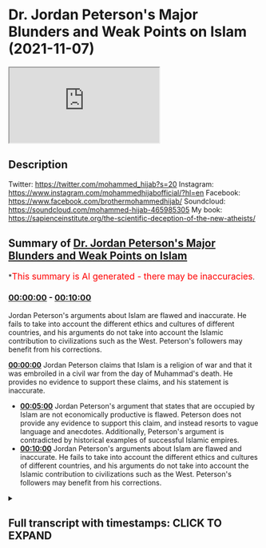 # Dr. Jordan Peterson's Major Blunders and Weak Points on Islam (2021-11-07)

<iframe loading='lazy' src='https://www.youtube.com/embed/dt7ruyaA0t4'></iframe>

## Description

Twitter: https://twitter.com/mohammed_hijab?s=20
Instagram: https://www.instagram.com/mohammedhijabofficial/?hl=en
Facebook: https://www.facebook.com/brothermohammedhijab/
Soundcloud: https://soundcloud.com/mohammed-hijab-465985305
My book: https://sapienceinstitute.org/the-scientific-deception-of-the-new-atheists/

## Summary of [Dr. Jordan Peterson's Major Blunders and Weak Points on Islam](https://www.youtube.com/watch?v=dt7ruyaA0t4)


*<span style="color:red; font-size:125%">This summary is AI generated - there may be inaccuracies</span>.

### [00:00:00](https://www.youtube.com/watch?v=dt7ruyaA0t4&t=0) - [00:10:00](https://www.youtube.com/watch?v=dt7ruyaA0t4&t=600)

Jordan Peterson's arguments about Islam are flawed and inaccurate. He fails to take into account the different ethics and cultures of different countries, and his arguments do not take into account the Islamic contribution to civilizations such as the West. Peterson's followers may benefit from his corrections.

**[00:00:00](https://www.youtube.com/watch?v=dt7ruyaA0t4&t=0)** Jordan Peterson claims that Islam is a religion of war and that it was embroiled in a civil war from the day of Muhammad's death. He provides no evidence to support these claims, and his statement is inaccurate.
* **[00:05:00](https://www.youtube.com/watch?v=dt7ruyaA0t4&t=300)** Jordan Peterson's argument that states that are occupied by Islam are not economically productive is flawed. Peterson does not provide any evidence to support this claim, and instead resorts to vague language and anecdotes. Additionally, Peterson's argument is contradicted by historical examples of successful Islamic empires.
* **[00:10:00](https://www.youtube.com/watch?v=dt7ruyaA0t4&t=600)** Jordan Peterson's arguments about Islam are flawed and inaccurate. He fails to take into account the different ethics and cultures of different countries, and his arguments do not take into account the Islamic contribution to civilizations such as the West. Peterson's followers may benefit from his corrections.

<details><summary><h2>Full transcript with timestamps: CLICK TO EXPAND</h2></summary>

[0:00:00](https://youtu.be/dt7ruyaA0t4?t=0) [Music]  
[0:00:05](https://youtu.be/dt7ruyaA0t4?t=5) go to kuala lude app inshallah the app  
[0:00:07](https://youtu.be/dt7ruyaA0t4?t=7) tracks versus pages and time spent  
[0:00:10](https://youtu.be/dt7ruyaA0t4?t=10) reading and the verses to pages function  
[0:00:12](https://youtu.be/dt7ruyaA0t4?t=12) takes you from reading a few verses a  
[0:00:14](https://youtu.be/dt7ruyaA0t4?t=14) day to a few pages a day this project is  
[0:00:17](https://youtu.be/dt7ruyaA0t4?t=17) for the real enthusiasts if there's  
[0:00:19](https://youtu.be/dt7ruyaA0t4?t=19) enough of us out there this will become  
[0:00:21](https://youtu.be/dt7ruyaA0t4?t=21) the future of quran  
[0:00:23](https://youtu.be/dt7ruyaA0t4?t=23) and support the project if you can insha  
[0:00:25](https://youtu.be/dt7ruyaA0t4?t=25) allah may allah bless all of you  
[0:00:28](https://youtu.be/dt7ruyaA0t4?t=28) assalamu  
[0:00:30](https://youtu.be/dt7ruyaA0t4?t=30) how are you guys doing and welcome to  
[0:00:32](https://youtu.be/dt7ruyaA0t4?t=32) the third  
[0:00:33](https://youtu.be/dt7ruyaA0t4?t=33) of a series of videos we're doing  
[0:00:35](https://youtu.be/dt7ruyaA0t4?t=35) correcting some of the mistakes of dr  
[0:00:36](https://youtu.be/dt7ruyaA0t4?t=36) jordan peterson about islam and muslims  
[0:00:39](https://youtu.be/dt7ruyaA0t4?t=39) and really this series is uh intended to  
[0:00:41](https://youtu.be/dt7ruyaA0t4?t=41) edify and to educate not just jordan  
[0:00:44](https://youtu.be/dt7ruyaA0t4?t=44) peterson himself but some of his  
[0:00:45](https://youtu.be/dt7ruyaA0t4?t=45) followers who maybe may have  
[0:00:48](https://youtu.be/dt7ruyaA0t4?t=48) been misled with all due respect on  
[0:00:50](https://youtu.be/dt7ruyaA0t4?t=50) certain points of information that dr  
[0:00:52](https://youtu.be/dt7ruyaA0t4?t=52) jordan peterson an influential figure as  
[0:00:54](https://youtu.be/dt7ruyaA0t4?t=54) he is  
[0:00:55](https://youtu.be/dt7ruyaA0t4?t=55) has made about islam and muslims today  
[0:00:57](https://youtu.be/dt7ruyaA0t4?t=57) in sha allah we're going to be covering  
[0:00:59](https://youtu.be/dt7ruyaA0t4?t=59) two or three different statements that  
[0:01:00](https://youtu.be/dt7ruyaA0t4?t=60) he has made let's start with the first  
[0:01:02](https://youtu.be/dt7ruyaA0t4?t=62) one because it's um a historical and  
[0:01:05](https://youtu.be/dt7ruyaA0t4?t=65) it's easy to refute let's take a look at  
[0:01:07](https://youtu.be/dt7ruyaA0t4?t=67) it when the founder of your religion  
[0:01:09](https://youtu.be/dt7ruyaA0t4?t=69) spread that religion by the sword  
[0:01:12](https://youtu.be/dt7ruyaA0t4?t=72) it makes it rather difficult and when  
[0:01:14](https://youtu.be/dt7ruyaA0t4?t=74) your religion has been embroiled in a  
[0:01:16](https://youtu.be/dt7ruyaA0t4?t=76) vicious civil war from the day of  
[0:01:19](https://youtu.be/dt7ruyaA0t4?t=79) muhammad's death which is exactly the  
[0:01:21](https://youtu.be/dt7ruyaA0t4?t=81) case in islam between the sunnis and the  
[0:01:23](https://youtu.be/dt7ruyaA0t4?t=83) shiites that war started literally the  
[0:01:25](https://youtu.be/dt7ruyaA0t4?t=85) day that muhammad died it's very  
[0:01:28](https://youtu.be/dt7ruyaA0t4?t=88) difficult for me to see how that can be  
[0:01:30](https://youtu.be/dt7ruyaA0t4?t=90) reconciled with the claims that islam is  
[0:01:32](https://youtu.be/dt7ruyaA0t4?t=92) a religion of peace right so he states  
[0:01:35](https://youtu.be/dt7ruyaA0t4?t=95) that  
[0:01:36](https://youtu.be/dt7ruyaA0t4?t=96) islam was embroiled in a vicious civil  
[0:01:38](https://youtu.be/dt7ruyaA0t4?t=98) war  
[0:01:39](https://youtu.be/dt7ruyaA0t4?t=99) our question is can you name me with i  
[0:01:41](https://youtu.be/dt7ruyaA0t4?t=101) know you're watching this dr jordan  
[0:01:43](https://youtu.be/dt7ruyaA0t4?t=103) peterson because  
[0:01:44](https://youtu.be/dt7ruyaA0t4?t=104) uh clearly it would make sense for you  
[0:01:46](https://youtu.be/dt7ruyaA0t4?t=106) to do so  
[0:01:47](https://youtu.be/dt7ruyaA0t4?t=107) what is the name of that civil war  
[0:01:48](https://youtu.be/dt7ruyaA0t4?t=108) you're talking about that commenced the  
[0:01:50](https://youtu.be/dt7ruyaA0t4?t=110) day the prophet salallahu  
[0:01:54](https://youtu.be/dt7ruyaA0t4?t=114) and please give me a source for that  
[0:01:56](https://youtu.be/dt7ruyaA0t4?t=116) because  
[0:01:57](https://youtu.be/dt7ruyaA0t4?t=117) let me tell you something dr jordan  
[0:01:58](https://youtu.be/dt7ruyaA0t4?t=118) pearson no such war took place  
[0:02:02](https://youtu.be/dt7ruyaA0t4?t=122) now you may say well the war took place  
[0:02:03](https://youtu.be/dt7ruyaA0t4?t=123) 30 years after safiy and jamal these  
[0:02:05](https://youtu.be/dt7ruyaA0t4?t=125) wars took place 30 to 40 years after but  
[0:02:07](https://youtu.be/dt7ruyaA0t4?t=127) that's not  
[0:02:08](https://youtu.be/dt7ruyaA0t4?t=128) what you said  
[0:02:10](https://youtu.be/dt7ruyaA0t4?t=130) you stated that it happened the day  
[0:02:12](https://youtu.be/dt7ruyaA0t4?t=132) the prophet died and then you use that  
[0:02:14](https://youtu.be/dt7ruyaA0t4?t=134) as a point  
[0:02:16](https://youtu.be/dt7ruyaA0t4?t=136) um just to to conclude  
[0:02:18](https://youtu.be/dt7ruyaA0t4?t=138) that you can't  
[0:02:20](https://youtu.be/dt7ruyaA0t4?t=140) reconcile this fact with the fact that  
[0:02:21](https://youtu.be/dt7ruyaA0t4?t=141) islam is a religion of peace  
[0:02:23](https://youtu.be/dt7ruyaA0t4?t=143) so already you've got a point that you  
[0:02:24](https://youtu.be/dt7ruyaA0t4?t=144) want to make and the evidence that  
[0:02:26](https://youtu.be/dt7ruyaA0t4?t=146) you're using doesn't match this point  
[0:02:29](https://youtu.be/dt7ruyaA0t4?t=149) and in fact it's a false piece of  
[0:02:30](https://youtu.be/dt7ruyaA0t4?t=150) evidence and it's another example where  
[0:02:32](https://youtu.be/dt7ruyaA0t4?t=152) you violate your own rules  
[0:02:34](https://youtu.be/dt7ruyaA0t4?t=154) the rules um namely the rules to speak  
[0:02:37](https://youtu.be/dt7ruyaA0t4?t=157) the truth or at least don't lie  
[0:02:39](https://youtu.be/dt7ruyaA0t4?t=159) and be precise in speech you violate  
[0:02:41](https://youtu.be/dt7ruyaA0t4?t=161) your own rules you're not precise here  
[0:02:43](https://youtu.be/dt7ruyaA0t4?t=163) this is inaccurate for an intellectual  
[0:02:45](https://youtu.be/dt7ruyaA0t4?t=165) you need to be more careful with all due  
[0:02:46](https://youtu.be/dt7ruyaA0t4?t=166) respect because if you don't know  
[0:02:48](https://youtu.be/dt7ruyaA0t4?t=168) something and this is false according to  
[0:02:50](https://youtu.be/dt7ruyaA0t4?t=170) all accounts there was no war sorry  
[0:02:53](https://youtu.be/dt7ruyaA0t4?t=173) dr peterson there was no war that  
[0:02:55](https://youtu.be/dt7ruyaA0t4?t=175) commenced the day the prophet died this  
[0:02:57](https://youtu.be/dt7ruyaA0t4?t=177) is false  
[0:02:59](https://youtu.be/dt7ruyaA0t4?t=179) but as an intellectual or as an academic  
[0:03:01](https://youtu.be/dt7ruyaA0t4?t=181) you should check before you speak with  
[0:03:04](https://youtu.be/dt7ruyaA0t4?t=184) all due respect  
[0:03:05](https://youtu.be/dt7ruyaA0t4?t=185) and already this you could say i mean  
[0:03:07](https://youtu.be/dt7ruyaA0t4?t=187) you have to ask yourself dr jordan  
[0:03:09](https://youtu.be/dt7ruyaA0t4?t=189) peterson are you making this point to  
[0:03:11](https://youtu.be/dt7ruyaA0t4?t=191) try and score points against islam  
[0:03:13](https://youtu.be/dt7ruyaA0t4?t=193) because you already have a cognitive  
[0:03:14](https://youtu.be/dt7ruyaA0t4?t=194) bias  
[0:03:15](https://youtu.be/dt7ruyaA0t4?t=195) because the pulse  
[0:03:17](https://youtu.be/dt7ruyaA0t4?t=197) the evidence you used was a false piece  
[0:03:18](https://youtu.be/dt7ruyaA0t4?t=198) of evidence so what is the motivating  
[0:03:21](https://youtu.be/dt7ruyaA0t4?t=201) factor here  
[0:03:23](https://youtu.be/dt7ruyaA0t4?t=203) now the point that you were making about  
[0:03:24](https://youtu.be/dt7ruyaA0t4?t=204) islam being a religion of peace  
[0:03:27](https://youtu.be/dt7ruyaA0t4?t=207) look i'm not in favor of calling islam a  
[0:03:29](https://youtu.be/dt7ruyaA0t4?t=209) religion of peace  
[0:03:30](https://youtu.be/dt7ruyaA0t4?t=210) but i'm not in favor of calling islam a  
[0:03:32](https://youtu.be/dt7ruyaA0t4?t=212) religion of war either because islam  
[0:03:34](https://youtu.be/dt7ruyaA0t4?t=214) really means it's islam which means  
[0:03:36](https://youtu.be/dt7ruyaA0t4?t=216) submission  
[0:03:37](https://youtu.be/dt7ruyaA0t4?t=217) and islam  
[0:03:38](https://youtu.be/dt7ruyaA0t4?t=218) is submission to one god  
[0:03:40](https://youtu.be/dt7ruyaA0t4?t=220) submission and worship of the god of  
[0:03:42](https://youtu.be/dt7ruyaA0t4?t=222) abraham the god of moses and the god of  
[0:03:44](https://youtu.be/dt7ruyaA0t4?t=224) jesus the god of muhammad  
[0:03:47](https://youtu.be/dt7ruyaA0t4?t=227) this is what primarily islam is  
[0:03:49](https://youtu.be/dt7ruyaA0t4?t=229) which leads me on to your second point  
[0:03:50](https://youtu.be/dt7ruyaA0t4?t=230) because you state islam is primarily a  
[0:03:54](https://youtu.be/dt7ruyaA0t4?t=234) political system let's take a look at  
[0:03:56](https://youtu.be/dt7ruyaA0t4?t=236) what you have to say but i'm really  
[0:03:58](https://youtu.be/dt7ruyaA0t4?t=238) stumbling with islam it's really hard  
[0:04:01](https://youtu.be/dt7ruyaA0t4?t=241) for me to  
[0:04:03](https://youtu.be/dt7ruyaA0t4?t=243) to see it as  
[0:04:05](https://youtu.be/dt7ruyaA0t4?t=245) other than a primarily political system  
[0:04:08](https://youtu.be/dt7ruyaA0t4?t=248) this is false dr peterson with all due  
[0:04:10](https://youtu.be/dt7ruyaA0t4?t=250) respect  
[0:04:11](https://youtu.be/dt7ruyaA0t4?t=251) i don't know of any scholar of islam  
[0:04:15](https://youtu.be/dt7ruyaA0t4?t=255) in the classical period who defined  
[0:04:17](https://youtu.be/dt7ruyaA0t4?t=257) islam vastly that islam is a political  
[0:04:20](https://youtu.be/dt7ruyaA0t4?t=260) system primarily a political system how  
[0:04:22](https://youtu.be/dt7ruyaA0t4?t=262) could it be  
[0:04:24](https://youtu.be/dt7ruyaA0t4?t=264) it's a very there's a very clear  
[0:04:26](https://youtu.be/dt7ruyaA0t4?t=266) theocentric motif in the quran  
[0:04:30](https://youtu.be/dt7ruyaA0t4?t=270) a book of  
[0:04:31](https://youtu.be/dt7ruyaA0t4?t=271) 6236 verses which has been translated  
[0:04:34](https://youtu.be/dt7ruyaA0t4?t=274) the meanings of have been translated  
[0:04:35](https://youtu.be/dt7ruyaA0t4?t=275) into english  
[0:04:37](https://youtu.be/dt7ruyaA0t4?t=277) and i don't think that statement that  
[0:04:38](https://youtu.be/dt7ruyaA0t4?t=278) you've mentioned about islam is anywhere  
[0:04:41](https://youtu.be/dt7ruyaA0t4?t=281) to be found in the quran  
[0:04:43](https://youtu.be/dt7ruyaA0t4?t=283) and it's nowhere to be found in the  
[0:04:44](https://youtu.be/dt7ruyaA0t4?t=284) statements of the prophet  
[0:04:46](https://youtu.be/dt7ruyaA0t4?t=286) so where do you get this idea that islam  
[0:04:48](https://youtu.be/dt7ruyaA0t4?t=288) is primarily a political system  
[0:04:51](https://youtu.be/dt7ruyaA0t4?t=291) why is this the narrative that you want  
[0:04:52](https://youtu.be/dt7ruyaA0t4?t=292) to portray  
[0:04:54](https://youtu.be/dt7ruyaA0t4?t=294) what is the motivating factor here this  
[0:04:56](https://youtu.be/dt7ruyaA0t4?t=296) is false as i've mentioned islam quite  
[0:04:59](https://youtu.be/dt7ruyaA0t4?t=299) clearly  
[0:05:00](https://youtu.be/dt7ruyaA0t4?t=300) at the center center of islam or central  
[0:05:03](https://youtu.be/dt7ruyaA0t4?t=303) to it is the idea of monotheism  
[0:05:06](https://youtu.be/dt7ruyaA0t4?t=306) monotheism to worship one god that's  
[0:05:10](https://youtu.be/dt7ruyaA0t4?t=310) really the the main message of islam the  
[0:05:12](https://youtu.be/dt7ruyaA0t4?t=312) shahada is  
[0:05:15](https://youtu.be/dt7ruyaA0t4?t=315) there is no god worthy of worship  
[0:05:18](https://youtu.be/dt7ruyaA0t4?t=318) except for allah the creator of the  
[0:05:21](https://youtu.be/dt7ruyaA0t4?t=321) heavens and the earth the higher power  
[0:05:23](https://youtu.be/dt7ruyaA0t4?t=323) the higher power which jesus himself  
[0:05:26](https://youtu.be/dt7ruyaA0t4?t=326) beseeched and prayed to that moses  
[0:05:28](https://youtu.be/dt7ruyaA0t4?t=328) prayed to that abraham prayed to  
[0:05:31](https://youtu.be/dt7ruyaA0t4?t=331) we don't believe that jesus was god or  
[0:05:33](https://youtu.be/dt7ruyaA0t4?t=333) the son of god we don't believe that a  
[0:05:35](https://youtu.be/dt7ruyaA0t4?t=335) man can be god we don't believe in any  
[0:05:37](https://youtu.be/dt7ruyaA0t4?t=337) of those things the center of our faith  
[0:05:40](https://youtu.be/dt7ruyaA0t4?t=340) is very simply to worship one god that  
[0:05:42](https://youtu.be/dt7ruyaA0t4?t=342) is islam  
[0:05:44](https://youtu.be/dt7ruyaA0t4?t=344) so to to call it primarily a political  
[0:05:47](https://youtu.be/dt7ruyaA0t4?t=347) system  
[0:05:48](https://youtu.be/dt7ruyaA0t4?t=348) is  
[0:05:48](https://youtu.be/dt7ruyaA0t4?t=348) false it's imprecise speech  
[0:05:51](https://youtu.be/dt7ruyaA0t4?t=351) or it's not speaking the truth of islam  
[0:05:53](https://youtu.be/dt7ruyaA0t4?t=353) what islam is  
[0:05:55](https://youtu.be/dt7ruyaA0t4?t=355) then you go on to say something which is  
[0:05:57](https://youtu.be/dt7ruyaA0t4?t=357) i believe is a slight and i believe it's  
[0:06:00](https://youtu.be/dt7ruyaA0t4?t=360) an attempt to try and score points  
[0:06:01](https://youtu.be/dt7ruyaA0t4?t=361) against islam it's very clear that it is  
[0:06:04](https://youtu.be/dt7ruyaA0t4?t=364) but it's also  
[0:06:06](https://youtu.be/dt7ruyaA0t4?t=366) weak as an argument let's see what you  
[0:06:08](https://youtu.be/dt7ruyaA0t4?t=368) have to say about islam  
[0:06:09](https://youtu.be/dt7ruyaA0t4?t=369) or muslim countries and  
[0:06:12](https://youtu.be/dt7ruyaA0t4?t=372) the state of economic affairs in muslim  
[0:06:14](https://youtu.be/dt7ruyaA0t4?t=374) countries you know the  
[0:06:16](https://youtu.be/dt7ruyaA0t4?t=376) the  
[0:06:17](https://youtu.be/dt7ruyaA0t4?t=377) states dominated by islam are not  
[0:06:19](https://youtu.be/dt7ruyaA0t4?t=379) economically productive  
[0:06:22](https://youtu.be/dt7ruyaA0t4?t=382) and that's quite an interesting mystery  
[0:06:24](https://youtu.be/dt7ruyaA0t4?t=384) so this point that jordan peterson makes  
[0:06:26](https://youtu.be/dt7ruyaA0t4?t=386) here he says states that are occupied by  
[0:06:28](https://youtu.be/dt7ruyaA0t4?t=388) islam are not economically productive  
[0:06:32](https://youtu.be/dt7ruyaA0t4?t=392) first of all how do you define occupied  
[0:06:33](https://youtu.be/dt7ruyaA0t4?t=393) by islam and secondly how do you define  
[0:06:36](https://youtu.be/dt7ruyaA0t4?t=396) economically productive  
[0:06:37](https://youtu.be/dt7ruyaA0t4?t=397) what are the  
[0:06:39](https://youtu.be/dt7ruyaA0t4?t=399) measures that you're using gdp per  
[0:06:40](https://youtu.be/dt7ruyaA0t4?t=400) capita for example where four muslim  
[0:06:43](https://youtu.be/dt7ruyaA0t4?t=403) majority countries are in the top ten  
[0:06:45](https://youtu.be/dt7ruyaA0t4?t=405) which ones are you talking about are you  
[0:06:46](https://youtu.be/dt7ruyaA0t4?t=406) talking about gdp  
[0:06:48](https://youtu.be/dt7ruyaA0t4?t=408) or what exactly and i must say this is a  
[0:06:51](https://youtu.be/dt7ruyaA0t4?t=411) methodologically flawed approach in the  
[0:06:53](https://youtu.be/dt7ruyaA0t4?t=413) first instance  
[0:06:55](https://youtu.be/dt7ruyaA0t4?t=415) analyzing an ideology  
[0:06:57](https://youtu.be/dt7ruyaA0t4?t=417) and  
[0:06:59](https://youtu.be/dt7ruyaA0t4?t=419) economic productivity of a country why  
[0:07:02](https://youtu.be/dt7ruyaA0t4?t=422) because why today first of all first of  
[0:07:03](https://youtu.be/dt7ruyaA0t4?t=423) all why today why not look 400 years ago  
[0:07:06](https://youtu.be/dt7ruyaA0t4?t=426) in the ottoman empire or islamic spain  
[0:07:08](https://youtu.be/dt7ruyaA0t4?t=428) or the abbasids or the omo yon or the  
[0:07:11](https://youtu.be/dt7ruyaA0t4?t=431) khilaf rashidah when economic  
[0:07:12](https://youtu.be/dt7ruyaA0t4?t=432) productivity was very high and islam was  
[0:07:15](https://youtu.be/dt7ruyaA0t4?t=435) being implemented at a much more strict  
[0:07:18](https://youtu.be/dt7ruyaA0t4?t=438) level if you like  
[0:07:19](https://youtu.be/dt7ruyaA0t4?t=439) is it because it fits a particular  
[0:07:21](https://youtu.be/dt7ruyaA0t4?t=441) narrative which may indicate that  
[0:07:25](https://youtu.be/dt7ruyaA0t4?t=445) islam as a religion inhibits economic  
[0:07:27](https://youtu.be/dt7ruyaA0t4?t=447) productivity  
[0:07:29](https://youtu.be/dt7ruyaA0t4?t=449) similar to the kind of narrative we  
[0:07:31](https://youtu.be/dt7ruyaA0t4?t=451) dealt with in the previous episode  
[0:07:34](https://youtu.be/dt7ruyaA0t4?t=454) this is a weak argument i'm really sorry  
[0:07:36](https://youtu.be/dt7ruyaA0t4?t=456) it's a weak argument and with all due  
[0:07:38](https://youtu.be/dt7ruyaA0t4?t=458) respect you weren't even brave enough to  
[0:07:40](https://youtu.be/dt7ruyaA0t4?t=460) make the argument properly because you  
[0:07:42](https://youtu.be/dt7ruyaA0t4?t=462) said it's an interesting mystery and you  
[0:07:44](https://youtu.be/dt7ruyaA0t4?t=464) shroud  
[0:07:46](https://youtu.be/dt7ruyaA0t4?t=466) your sentences  
[0:07:48](https://youtu.be/dt7ruyaA0t4?t=468) with words of ambiguity and uncertainty  
[0:07:52](https://youtu.be/dt7ruyaA0t4?t=472) when  
[0:07:53](https://youtu.be/dt7ruyaA0t4?t=473) with all due respect sometimes you don't  
[0:07:55](https://youtu.be/dt7ruyaA0t4?t=475) want to make the argument directly  
[0:07:57](https://youtu.be/dt7ruyaA0t4?t=477) because you know it's susceptible to a  
[0:07:59](https://youtu.be/dt7ruyaA0t4?t=479) high level refutation like the one  
[0:08:01](https://youtu.be/dt7ruyaA0t4?t=481) you're seeing right now  
[0:08:03](https://youtu.be/dt7ruyaA0t4?t=483) because the question is if it's to do  
[0:08:05](https://youtu.be/dt7ruyaA0t4?t=485) with ideology  
[0:08:07](https://youtu.be/dt7ruyaA0t4?t=487) my question to you is in the mid 18th  
[0:08:09](https://youtu.be/dt7ruyaA0t4?t=489) century 1760 when the industrial  
[0:08:12](https://youtu.be/dt7ruyaA0t4?t=492) revolution started in britain for  
[0:08:14](https://youtu.be/dt7ruyaA0t4?t=494) example  
[0:08:16](https://youtu.be/dt7ruyaA0t4?t=496) what were what was the state of affairs  
[0:08:19](https://youtu.be/dt7ruyaA0t4?t=499) relating to ideologies the same are the  
[0:08:20](https://youtu.be/dt7ruyaA0t4?t=500) morals and ethics  
[0:08:22](https://youtu.be/dt7ruyaA0t4?t=502) of britain in the 18th century  
[0:08:25](https://youtu.be/dt7ruyaA0t4?t=505) similar or distinctly different from the  
[0:08:27](https://youtu.be/dt7ruyaA0t4?t=507) moles and ethics that we're seeing today  
[0:08:28](https://youtu.be/dt7ruyaA0t4?t=508) in the 21st century i would wager  
[0:08:30](https://youtu.be/dt7ruyaA0t4?t=510) especially on women's rights that's  
[0:08:32](https://youtu.be/dt7ruyaA0t4?t=512) completely different  
[0:08:33](https://youtu.be/dt7ruyaA0t4?t=513) and in fact that was a time  
[0:08:36](https://youtu.be/dt7ruyaA0t4?t=516) where economic productivity in britain  
[0:08:38](https://youtu.be/dt7ruyaA0t4?t=518) was very very high comparative to the  
[0:08:39](https://youtu.be/dt7ruyaA0t4?t=519) other states in fact you could say the  
[0:08:40](https://youtu.be/dt7ruyaA0t4?t=520) highest  
[0:08:42](https://youtu.be/dt7ruyaA0t4?t=522) you can make this argument  
[0:08:43](https://youtu.be/dt7ruyaA0t4?t=523) and so if it was to do with ideology  
[0:08:46](https://youtu.be/dt7ruyaA0t4?t=526) then once again you'd expect  
[0:08:48](https://youtu.be/dt7ruyaA0t4?t=528) the morals and the ethics  
[0:08:50](https://youtu.be/dt7ruyaA0t4?t=530) and the ideological standpoints to have  
[0:08:52](https://youtu.be/dt7ruyaA0t4?t=532) an impact in the inhibitive or negative  
[0:08:56](https://youtu.be/dt7ruyaA0t4?t=536) effect of that economy  
[0:08:59](https://youtu.be/dt7ruyaA0t4?t=539) likewise you can say the same thing  
[0:09:00](https://youtu.be/dt7ruyaA0t4?t=540) about the slave trade  
[0:09:02](https://youtu.be/dt7ruyaA0t4?t=542) well  
[0:09:02](https://youtu.be/dt7ruyaA0t4?t=542) america was doing very well when it had  
[0:09:04](https://youtu.be/dt7ruyaA0t4?t=544) black slaves  
[0:09:06](https://youtu.be/dt7ruyaA0t4?t=546) it was doing very well when it was  
[0:09:07](https://youtu.be/dt7ruyaA0t4?t=547) trading them and when it was forcing  
[0:09:09](https://youtu.be/dt7ruyaA0t4?t=549) them to pick cotton and so on  
[0:09:12](https://youtu.be/dt7ruyaA0t4?t=552) before the um american civil war  
[0:09:15](https://youtu.be/dt7ruyaA0t4?t=555) in the mid 19th century  
[0:09:17](https://youtu.be/dt7ruyaA0t4?t=557) were the morals and the ethics and the  
[0:09:19](https://youtu.be/dt7ruyaA0t4?t=559) ideological standpoints especially of  
[0:09:21](https://youtu.be/dt7ruyaA0t4?t=561) let's say southern states in america  
[0:09:23](https://youtu.be/dt7ruyaA0t4?t=563) were they the same or distinctly  
[0:09:25](https://youtu.be/dt7ruyaA0t4?t=565) different from the way they are now  
[0:09:27](https://youtu.be/dt7ruyaA0t4?t=567) i think you would say the latter  
[0:09:29](https://youtu.be/dt7ruyaA0t4?t=569) so much so that i had a constitutional  
[0:09:32](https://youtu.be/dt7ruyaA0t4?t=572) effect with the third the 13th amendment  
[0:09:35](https://youtu.be/dt7ruyaA0t4?t=575) and other such things that happened in  
[0:09:37](https://youtu.be/dt7ruyaA0t4?t=577) the cultural atmosphere in america  
[0:09:39](https://youtu.be/dt7ruyaA0t4?t=579) ideological differences  
[0:09:40](https://youtu.be/dt7ruyaA0t4?t=580) yet despite the ideological differences  
[0:09:44](https://youtu.be/dt7ruyaA0t4?t=584) which  
[0:09:46](https://youtu.be/dt7ruyaA0t4?t=586) one can notice  
[0:09:47](https://youtu.be/dt7ruyaA0t4?t=587) in the mid-19th century say and now say  
[0:09:51](https://youtu.be/dt7ruyaA0t4?t=591) in american culture  
[0:09:53](https://youtu.be/dt7ruyaA0t4?t=593) we still see that america was doing very  
[0:09:56](https://youtu.be/dt7ruyaA0t4?t=596) well economically at a time where its  
[0:09:58](https://youtu.be/dt7ruyaA0t4?t=598) ideology was different to the way it is  
[0:09:59](https://youtu.be/dt7ruyaA0t4?t=599) now  
[0:10:00](https://youtu.be/dt7ruyaA0t4?t=600) so if ideology  
[0:10:02](https://youtu.be/dt7ruyaA0t4?t=602) or liberal or the liberal ideology of  
[0:10:04](https://youtu.be/dt7ruyaA0t4?t=604) today let's say western ideology of  
[0:10:06](https://youtu.be/dt7ruyaA0t4?t=606) today  
[0:10:07](https://youtu.be/dt7ruyaA0t4?t=607) the cultural and  
[0:10:09](https://youtu.be/dt7ruyaA0t4?t=609) uh  
[0:10:09](https://youtu.be/dt7ruyaA0t4?t=609) moral and ethical standpoints of the  
[0:10:11](https://youtu.be/dt7ruyaA0t4?t=611) west today  
[0:10:12](https://youtu.be/dt7ruyaA0t4?t=612) were  
[0:10:14](https://youtu.be/dt7ruyaA0t4?t=614) shaping forces for how the economy  
[0:10:16](https://youtu.be/dt7ruyaA0t4?t=616) behaves  
[0:10:18](https://youtu.be/dt7ruyaA0t4?t=618) then why do we see that it behaves  
[0:10:21](https://youtu.be/dt7ruyaA0t4?t=621) in sometimes even a comparatively  
[0:10:23](https://youtu.be/dt7ruyaA0t4?t=623) stronger way  
[0:10:25](https://youtu.be/dt7ruyaA0t4?t=625) in the past where ethics were different  
[0:10:27](https://youtu.be/dt7ruyaA0t4?t=627) in america and in the west generally  
[0:10:30](https://youtu.be/dt7ruyaA0t4?t=630) to the way it is now so you see this is  
[0:10:32](https://youtu.be/dt7ruyaA0t4?t=632) a methodologically flawed thing because  
[0:10:35](https://youtu.be/dt7ruyaA0t4?t=635) we're seeing transient ethics here and  
[0:10:38](https://youtu.be/dt7ruyaA0t4?t=638) this is really  
[0:10:39](https://youtu.be/dt7ruyaA0t4?t=639) basic for a social scientist that  
[0:10:42](https://youtu.be/dt7ruyaA0t4?t=642) correlation does not always mean  
[0:10:43](https://youtu.be/dt7ruyaA0t4?t=643) causation  
[0:10:44](https://youtu.be/dt7ruyaA0t4?t=644) and if it was to do with ethics and  
[0:10:46](https://youtu.be/dt7ruyaA0t4?t=646) morals and ideology then why do we  
[0:10:49](https://youtu.be/dt7ruyaA0t4?t=649) seeing the rise of japan  
[0:10:51](https://youtu.be/dt7ruyaA0t4?t=651) japan is not a western country and it  
[0:10:54](https://youtu.be/dt7ruyaA0t4?t=654) has ethics and cultures distinct from  
[0:10:56](https://youtu.be/dt7ruyaA0t4?t=656) the west and yet we're seeing its  
[0:10:57](https://youtu.be/dt7ruyaA0t4?t=657) economy rise as staggering rate  
[0:11:00](https://youtu.be/dt7ruyaA0t4?t=660) technological and scientific and  
[0:11:03](https://youtu.be/dt7ruyaA0t4?t=663) economic developments there  
[0:11:05](https://youtu.be/dt7ruyaA0t4?t=665) moreover if you wanted to play this game  
[0:11:07](https://youtu.be/dt7ruyaA0t4?t=667) we can go further  
[0:11:09](https://youtu.be/dt7ruyaA0t4?t=669) and we can say to you  
[0:11:10](https://youtu.be/dt7ruyaA0t4?t=670) that in fact  
[0:11:13](https://youtu.be/dt7ruyaA0t4?t=673) most i'm not going to say most but many  
[0:11:15](https://youtu.be/dt7ruyaA0t4?t=675) of the countries which are  
[0:11:18](https://youtu.be/dt7ruyaA0t4?t=678) which have let's say western enlightened  
[0:11:20](https://youtu.be/dt7ruyaA0t4?t=680) enlightenment ideas in sub-saharan  
[0:11:23](https://youtu.be/dt7ruyaA0t4?t=683) africa  
[0:11:24](https://youtu.be/dt7ruyaA0t4?t=684) and in southern  
[0:11:26](https://youtu.be/dt7ruyaA0t4?t=686) uh in in southern america  
[0:11:29](https://youtu.be/dt7ruyaA0t4?t=689) are below the poverty line and in fact  
[0:11:31](https://youtu.be/dt7ruyaA0t4?t=691) do worse than even on a gdp level okay  
[0:11:36](https://youtu.be/dt7ruyaA0t4?t=696) muslim majority countries so if what we  
[0:11:39](https://youtu.be/dt7ruyaA0t4?t=699) are saying is if we put western  
[0:11:40](https://youtu.be/dt7ruyaA0t4?t=700) enlightenment ideas  
[0:11:42](https://youtu.be/dt7ruyaA0t4?t=702) into countries we expect the economic  
[0:11:44](https://youtu.be/dt7ruyaA0t4?t=704) development to be  
[0:11:47](https://youtu.be/dt7ruyaA0t4?t=707) better then why are we not seeing that  
[0:11:49](https://youtu.be/dt7ruyaA0t4?t=709) in countries  
[0:11:50](https://youtu.be/dt7ruyaA0t4?t=710) in south america and sub-saharan africa  
[0:11:54](https://youtu.be/dt7ruyaA0t4?t=714) where they're  
[0:11:54](https://youtu.be/dt7ruyaA0t4?t=714) indebted where they're impoverished  
[0:11:57](https://youtu.be/dt7ruyaA0t4?t=717) and so on  
[0:11:59](https://youtu.be/dt7ruyaA0t4?t=719) so you see it's a failed attempt a  
[0:12:02](https://youtu.be/dt7ruyaA0t4?t=722) slight at the islamic civilization and a  
[0:12:04](https://youtu.be/dt7ruyaA0t4?t=724) weak argument that we expected better  
[0:12:07](https://youtu.be/dt7ruyaA0t4?t=727) from dr jordan peterson and it's these  
[0:12:09](https://youtu.be/dt7ruyaA0t4?t=729) kinds of arguments with all due respect  
[0:12:11](https://youtu.be/dt7ruyaA0t4?t=731) which go back to our theme  
[0:12:13](https://youtu.be/dt7ruyaA0t4?t=733) the theme is you're trying to whitewash  
[0:12:16](https://youtu.be/dt7ruyaA0t4?t=736) the muslim contribution you're trying to  
[0:12:19](https://youtu.be/dt7ruyaA0t4?t=739) minimize the islamic contribution and  
[0:12:22](https://youtu.be/dt7ruyaA0t4?t=742) somehow and you could say with this with  
[0:12:23](https://youtu.be/dt7ruyaA0t4?t=743) this kind of lexus here it's clear that  
[0:12:26](https://youtu.be/dt7ruyaA0t4?t=746) you're trying to connect  
[0:12:28](https://youtu.be/dt7ruyaA0t4?t=748) failure  
[0:12:29](https://youtu.be/dt7ruyaA0t4?t=749) with islam somehow whether it's economic  
[0:12:31](https://youtu.be/dt7ruyaA0t4?t=751) failure scientific failure or  
[0:12:34](https://youtu.be/dt7ruyaA0t4?t=754) lack of productivity or whatever it may  
[0:12:36](https://youtu.be/dt7ruyaA0t4?t=756) be with islam  
[0:12:38](https://youtu.be/dt7ruyaA0t4?t=758) and it's failed the arguments have  
[0:12:40](https://youtu.be/dt7ruyaA0t4?t=760) failed and maybe this is the reason why  
[0:12:43](https://youtu.be/dt7ruyaA0t4?t=763) you didn't want to have a discussion  
[0:12:44](https://youtu.be/dt7ruyaA0t4?t=764) with me because you knew these things  
[0:12:46](https://youtu.be/dt7ruyaA0t4?t=766) are on the record and you knew you'd be  
[0:12:48](https://youtu.be/dt7ruyaA0t4?t=768) accounted for it but i think it's high  
[0:12:50](https://youtu.be/dt7ruyaA0t4?t=770) time jordan peterson if we want to have  
[0:12:51](https://youtu.be/dt7ruyaA0t4?t=771) an authentic discussion we have to start  
[0:12:54](https://youtu.be/dt7ruyaA0t4?t=774) with retractions because these kinds of  
[0:12:56](https://youtu.be/dt7ruyaA0t4?t=776) things are not just imprecise as we've  
[0:12:58](https://youtu.be/dt7ruyaA0t4?t=778) shown sorry they're imprecise they're a  
[0:13:00](https://youtu.be/dt7ruyaA0t4?t=780) historical they're inaccurate but  
[0:13:01](https://youtu.be/dt7ruyaA0t4?t=781) they're weak as arguments and unless one  
[0:13:04](https://youtu.be/dt7ruyaA0t4?t=784) revises and retracts or otherwise  
[0:13:07](https://youtu.be/dt7ruyaA0t4?t=787) suspends at least suspends judgments  
[0:13:11](https://youtu.be/dt7ruyaA0t4?t=791) on issues to do like with these kinds of  
[0:13:14](https://youtu.be/dt7ruyaA0t4?t=794) points that you've mentioned here  
[0:13:16](https://youtu.be/dt7ruyaA0t4?t=796) then how are we going to have a proper  
[0:13:17](https://youtu.be/dt7ruyaA0t4?t=797) dialogue  
[0:13:19](https://youtu.be/dt7ruyaA0t4?t=799) between islam about islam and the west  
[0:13:21](https://youtu.be/dt7ruyaA0t4?t=801) for example in the interaction between  
[0:13:22](https://youtu.be/dt7ruyaA0t4?t=802) these two things if we can separate them  
[0:13:24](https://youtu.be/dt7ruyaA0t4?t=804) at all and hopefully  
[0:13:26](https://youtu.be/dt7ruyaA0t4?t=806) that edified some of jordan peterson's  
[0:13:29](https://youtu.be/dt7ruyaA0t4?t=809) followers  
[0:13:30](https://youtu.be/dt7ruyaA0t4?t=810) and insha'allah even jordan peterson  
[0:13:32](https://youtu.be/dt7ruyaA0t4?t=812) himself  
</details>